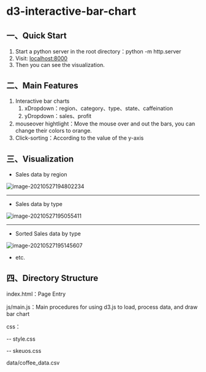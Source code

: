 # d3-interactive-bar-chart

## 一、Quick Start

1. Start a python server in the root directory：python -m http.server
2. Visit: [localhost:8000]()
3. Then you can see the visualization.

## 二、Main Features

1. Interactive bar charts
   1. xDropdown：region、category、type、state、caffeination
   2. yDropdown：sales、profit
2. mouseover hightlight：Move the mouse over and out the bars, you can change their colors to orange.
3. Click-sorting：According to the value of the y-axis

## 三、Visualization

- Sales data by region

![image-20210527194802234](https:/cloud.cuterwrite.fun/img/image-20210527194802234.png)



---

- Sales data by type

![image-20210527195055411](https:/cloud.cuterwrite.fun/img/image-20210527195055411.png)


---



- Sorted Sales data by type

![image-20210527195145607](https:/cloud.cuterwrite.fun/img/image-20210527195145607.png)

- etc.

## 四、Directory Structure

index.html：Page Entry

js/main.js：Main procedures for using d3.js to load, process data, and draw bar chart

css：

-- style.css

-- skeuos.css

data/coffee_data.csv



